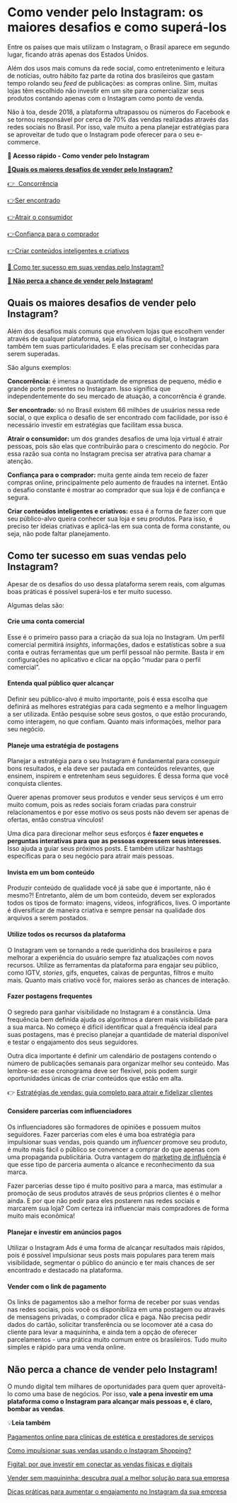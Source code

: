# Como vender pelo Instagram: os maiores desafios e como superá-los

Entre os países que mais utilizam o Instagram, o Brasil aparece em segundo lugar, ficando atrás apenas dos Estados Unidos.

Além dos usos mais comuns da rede social, como entretenimento e leitura de notícias, outro hábito faz parte da rotina dos brasileiros que gastam tempo rolando seu *feed* de publicações: as compras online. Sim, muitas lojas têm escolhido não investir em um site para comercializar seus produtos contando apenas com o Instagram como ponto de venda.

Não à toa, desde 2018, a plataforma ultrapassou os números do Facebook e se tornou responsável por cerca de 70% das vendas realizadas através das redes sociais no Brasil. Por isso, vale muito a pena planejar estratégias para se aproveitar de tudo que o Instagram pode oferecer para o seu e-commerce.

**💙 Acesso rápido - Como vender pelo Instagram**

**[](#A)[🤔](#G)[Quais os maiores desafios de vender pelo Instagram?](#A)**

[👉  Concorrência](#B)

[](#C)[👉](#B)[Ser encontrado](#C)

[](#D)[👉](#B)[Atrair o consumidor](#D)

[](#E)[👉](#B)[Confiança para o comprador](#E)

[](#F)[👉](#B)[Criar conteúdos inteligentes e criativos](#F)

[🤔 Como ter sucesso em suas vendas pelo Instagram?](#G)

**[💙 Não perca a chance de vender pelo Instagram!](#H)**

[](#)
## Quais os maiores desafios de vender pelo Instagram?

Além dos desafios mais comuns que envolvem lojas que escolhem vender através de qualquer plataforma, seja ela física ou digital, o Instagram também tem suas particularidades. E elas precisam ser conhecidas para serem superadas.

São alguns exemplos:

[](#)**Concorrência:** é imensa a quantidade de empresas de pequeno, médio e grande porte presentes no Instagram. Isso significa que independentemente do seu mercado de atuação, a concorrência é grande.

[](#)**Ser encontrado:** só no Brasil existem 66 milhões de usuários nessa rede social, o que explica o desafio de ser encontrado com facilidade, por isso é necessário investir em estratégias que facilitam essa busca.  

[](#)**Atrair o consumidor:** um dos grandes desafios de uma loja virtual é atrair pessoas, pois são elas que contribuirão para o crescimento do negócio. Por essa razão sua conta no Instagram precisa ser atrativa para chamar a atenção.

[](#)**Confiança para o comprador:** muita gente ainda tem receio de fazer compras online, principalmente pelo aumento de fraudes na internet. Então o desafio constante é mostrar ao comprador que sua loja é de confiança e segura.

[](#)**Criar conteúdos inteligentes e criativos:** essa é a forma de fazer com que seu público-alvo queira conhecer sua loja e seu produtos. Para isso, é preciso ter ideias criativas e aplicá-las em sua conta de forma constante, ou seja, não pode faltar planejamento.

[](#)
## Como ter sucesso em suas vendas pelo Instagram?

Apesar de os desafios do uso dessa plataforma serem reais, com algumas boas práticas é possível superá-los e ter muito sucesso.

Algumas delas são:

#### **Crie uma conta comercial**

Esse é o primeiro passo para a criação da sua loja no Instagram. Um perfil comercial permitirá *insights*, informações, dados e estatísticas sobre a sua conta e outras ferramentas que um perfil pessoal não permite. Basta ir em configurações no aplicativo e clicar na opção “mudar para o perfil comercial”.

#### Entenda qual público quer alcançar

Definir seu público-alvo é muito importante, pois é essa escolha que definirá as melhores estratégias para cada segmento e a melhor linguagem a ser utilizada. Então pesquise sobre seus gostos, o que estão procurando, como interagem, no que confiam. Quanto mais informações, melhor para seu negócio.

#### Planeje uma estratégia de postagens

Planejar a estratégia para o seu Instagram é fundamental para conseguir bons resultados, e ela deve ser pautada em conteúdos relevantes, que ensinem, inspirem e entretenham seus seguidores. É dessa forma que você conquista clientes.

Querer apenas promover seus produtos e vender seus serviços é um erro muito comum, pois as redes sociais foram criadas para construir relacionamentos e por esse motivo os seus posts não devem ser apenas de ofertas, então construa vínculos!

Uma dica para direcionar melhor seus esforços é **fazer enquetes e perguntas interativas para que as pessoas expressem seus interesses.** Isso ajuda a guiar seus próximos posts. E também utilizar hashtags específicas para o seu negócio para atrair mais pessoas.

#### Invista em um bom conteúdo

Produzir conteúdo de qualidade você já sabe que é importante, não é mesmo?! Entretanto, além de um bom conteúdo, devem ser explorados todos os tipos de formato: imagens, vídeos, infográficos, lives. O importante é diversificar de maneira criativa e sempre pensar na qualidade dos arquivos a serem postados.

#### Utilize todos os recursos da plataforma

O Instagram vem se tornando a rede queridinha dos brasileiros e para melhorar a experiência do usuário sempre faz atualizações com novos recursos. Utilize as ferramentas da plataforma para engajar seu público, como IGTV, *stories*, gifs, enquetes, caixas de perguntas, filtros e muito mais. Quanto mais criativo você for, maiores serão as chances de interação.

#### Fazer postagens frequentes

O segredo para ganhar visibilidade no Instagram é a constância. Uma frequência bem definida ajuda os algoritmos a darem mais visibilidade para a sua marca. No começo é difícil identificar qual a frequência ideal para suas postagens, mas é preciso planejar a quantidade de material disponível e testar o engajamento dos seus seguidores.

Outra dica importante é definir um calendário de postagens contendo o número de publicações semanais para organizar melhor seu conteúdo. Mas lembre-se: esse cronograma deve ser flexível, pois podem surgir oportunidades únicas de criar conteúdos que estão em alta.

👉 [Estratégias de vendas: guia completo para atrair e fidelizar clientes](https://meubolso.mercadopago.com.br/estrategias-de-vendas)

#### Considere parcerias com influenciadores

Os influenciadores são formadores de opiniões e possuem muitos seguidores. Fazer parcerias com eles é uma boa estratégia para impulsionar suas vendas, pois quando um *influencer* promove seu produto, é muito mais fácil o público se convencer a comprar do que apenas com uma propaganda publicitária. Outra vantagem do [marketing de influência](https://meubolso.mercadopago.com.br/como-usar-o-marketing-de-influencia-e-aumentar-as-vendas-do-e-commerce) é que esse tipo de parceria aumenta o alcance e reconhecimento da sua marca.

Fazer parcerias desse tipo é muito positivo para a marca, mas estimular a promoção de seus produtos através de seus próprios clientes é o melhor ainda. E por que não pedir para eles postarem nas redes sociais e marcarem sua loja? Com certeza irá influenciar mais compradores de forma muito mais econômica!

#### Planejar e investir em anúncios pagos

Utilizar o Instagram Ads é uma forma de alcançar resultados mais rápidos, pois é possível impulsionar seus posts mais populares para terem mais visibilidade, segmentar o público do anúncio e ter mais chances de ser encontrado e destacado na plataforma.

#### Vender com o link de pagamento

Os links de pagamentos são a melhor forma de receber por suas vendas nas redes sociais, pois você os disponibiliza em uma postagem ou através de mensagens privadas, o comprador clica e paga. Não precisa pedir dados do cartão, solicitar transferência ou se locomover até a casa do cliente para levar a maquininha, e ainda tem a opção de oferecer parcelamentos - uma prática muito comum entre os brasileiros. Tudo muito simples e rápido para uma venda online.

[](#)
## Não perca a chance de vender pelo Instagram!

O mundo digital tem milhares de oportunidades para quem quer aproveitá-lo como uma base de negócios. Por isso, **vale a pena investir em uma plataforma como o Instagram para alcançar mais pessoas e, é claro, bombar as vendas**.

💡**Leia também**

[Pagamentos online para clínicas de estética e prestadores de serviços](https://meubolso.mercadopago.com.br/como-o-link-de-pagamento-ajuda-prestadores-de-servicos)

[Como impulsionar suas vendas usando o Instagram Shopping?](https://meubolso.mercadopago.com.br/instagram-shopping)

[Figital: por que investir em conectar as vendas físicas e digitais](https://meubolso.mercadopago.com.br/figital-por-que-investir-em-experiencias-que-conectam-as-vendas-fisicas-as-digitais)

[Vender sem maquininha: descubra qual a melhor solução para sua empresa](https://meubolso.mercadopago.com.br/como-vender-sem-maquininha)

[Dicas práticas para aumentar o engajamento no Instagram da sua empresa](https://meubolso.mercadopago.com.br/como-criar-engajamento-no-instagram)